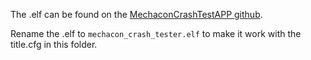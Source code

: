 The .elf can be found on the [MechaconCrashTestAPP github](https://github.com/israpps/MechaconCrashTestAPP).

Rename the .elf to `mechacon_crash_tester.elf` to make it work with the title.cfg in this folder.